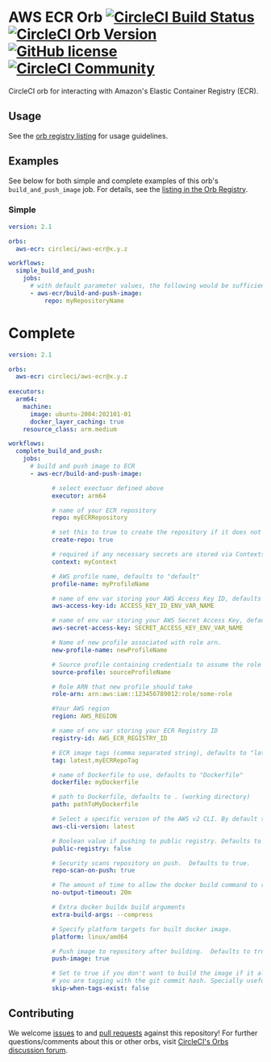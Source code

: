 # AWS ECR Orb [![CircleCI Build Status](https://circleci.com/gh/CircleCI-Public/aws-ecr-orb.svg?style=shield "CircleCI Build Status")](https://circleci.com/gh/CircleCI-Public/aws-ecr-orb) [![CircleCI Orb Version](https://img.shields.io/badge/endpoint.svg?url=https://badges.circleci.io/orb/circleci/aws-ecr)](https://circleci.com/orbs/registry/orb/circleci/aws-ecr) [![GitHub license](https://img.shields.io/badge/license-MIT-blue.svg)](https://raw.githubusercontent.com/circleci-public/aws-ecr-orb/master/LICENSE) [![CircleCI Community](https://img.shields.io/badge/community-CircleCI%20Discuss-343434.svg)](https://discuss.circleci.com/c/ecosystem/orbs)
CircleCI orb for interacting with Amazon's Elastic Container Registry (ECR).
## Usage

See the [orb registry listing](https://circleci.com/orbs/registry/orb/circleci/aws-ecr) for usage guidelines.

## Examples
See below for both simple and complete examples of this orb's `build_and_push_image` job. For details, see the [listing in the Orb Registry](https://circleci.com/orbs/registry/orb/circleci/aws-ecr).

### Simple
```yaml
version: 2.1

orbs:
  aws-ecr: circleci/aws-ecr@x.y.z

workflows:
  simple_build_and_push:
    jobs:
      # with default parameter values, the following would be sufficient to build and push an image to ECR
      - aws-ecr/build-and-push-image:
          repo: myRepositoryName

```

# Complete
```yaml
version: 2.1

orbs:
  aws-ecr: circleci/aws-ecr@x.y.z
  
executors:
  arm64:
    machine:
      image: ubuntu-2004:202101-01
      docker_layer_caching: true
    resource_class: arm.medium

workflows:
  complete_build_and_push:
    jobs:
      # build and push image to ECR
      - aws-ecr/build-and-push-image:

            # select exectuor defined above
            executor: arm64

            # name of your ECR repository
            repo: myECRRepository

            # set this to true to create the repository if it does not already exist, defaults to "false"
            create-repo: true

            # required if any necessary secrets are stored via Contexts
            context: myContext

            # AWS profile name, defaults to "default"
            profile-name: myProfileName

            # name of env var storing your AWS Access Key ID, defaults to AWS_ACCESS_KEY_ID
            aws-access-key-id: ACCESS_KEY_ID_ENV_VAR_NAME

            # name of env var storing your AWS Secret Access Key, defaults to AWS_SECRET_ACCESS_KEY
            aws-secret-access-key: SECRET_ACCESS_KEY_ENV_VAR_NAME

            # Name of new profile associated with role arn.
            new-profile-name: newProfileName

            # Source profile containing credentials to assume the role with role-arn.
            source-profile: sourceProfileName

            # Role ARN that new profile should take
            role-arn: arn:aws:iam::123456789012:role/some-role

            #Your AWS region
            region: AWS_REGION

            # name of env var storing your ECR Registry ID
            registry-id: AWS_ECR_REGISTRY_ID

            # ECR image tags (comma separated string), defaults to "latest"
            tag: latest,myECRRepoTag

            # name of Dockerfile to use, defaults to "Dockerfile"
            dockerfile: myDockerfile

            # path to Dockerfile, defaults to . (working directory)
            path: pathToMyDockerfile

            # Select a specific version of the AWS v2 CLI. By default the latest version will be used.
            aws-cli-version: latest

            # Boolean value if pushing to public registry. Defaults to true.
            public-registry: false

            # Security scans repository on push.  Defaults to true.
            repo-scan-on-push: true

            # The amount of time to allow the docker build command to run before timing out, defaults to "10m"
            no-output-timeout: 20m

            # Extra docker buildx build arguments
            extra-build-args: --compress

            # Specify platform targets for built docker image.
            platform: linux/amd64

            # Push image to repository after building.  Defaults to true
            push-image: true

            # Set to true if you don't want to build the image if it already exists in the ECR repo, for example when
            # you are tagging with the git commit hash. Specially useful for faster code reverts.
            skip-when-tags-exist: false
```

## Contributing
We welcome [issues](https://github.com/CircleCI-Public/aws-ecr-orb/issues) to and [pull requests](https://github.com/CircleCI-Public/aws-ecr-orb/pulls) against this repository! For further questions/comments about this or other orbs, visit [CircleCI's Orbs discussion forum](https://discuss.circleci.com/c/orbs).

